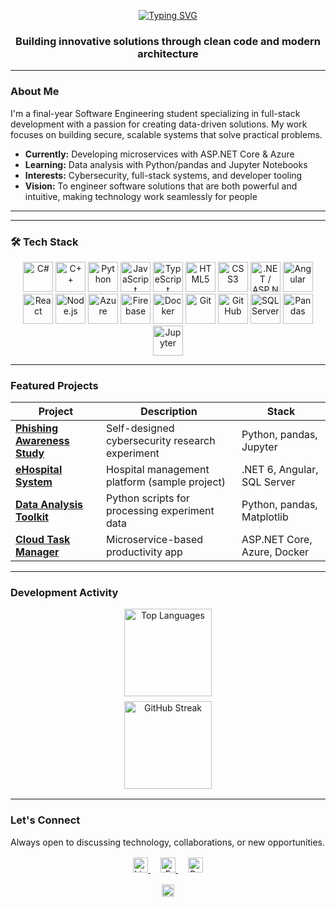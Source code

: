 <p align="center">
  <a href="https://git.io/typing-svg">
    <img src="https://readme-typing-svg.demolab.com?font=Roboto+Condensed&weight=700&size=32&duration=2800&pause=1000&color=000000&center=true&vCenter=true&width=800&height=100&lines=Hello%2C+I'm+Lana+Mustafic;Aspiring+Full-Stack+Developer" alt="Typing SVG" />
  </a>
</p>

<h3 align="center">Building innovative solutions through clean code and modern architecture</h3>

---

### About Me
I'm a final-year Software Engineering student specializing in full-stack development with a passion for creating data-driven solutions. My work focuses on building secure, scalable systems that solve practical problems.

- **Currently:** Developing microservices with ASP.NET Core & Azure
- **Learning:** Data analysis with Python/pandas and Jupyter Notebooks
- **Interests:** Cybersecurity, full-stack systems, and developer tooling
- **Vision:** To engineer software solutions that are both powerful and intuitive, making technology work seamlessly for people

---

---

### 🛠️ Tech Stack

<p align="center">
  <img src="https://cdn.jsdelivr.net/gh/devicons/devicon/icons/csharp/csharp-original.svg" height="48" alt="C#" />
  <img src="https://cdn.jsdelivr.net/gh/devicons/devicon/icons/cplusplus/cplusplus-original.svg" height="48" alt="C++" />
  <img src="https://cdn.jsdelivr.net/gh/devicons/devicon/icons/python/python-original.svg" height="48" alt="Python" />
  <img src="https://cdn.jsdelivr.net/gh/devicons/devicon/icons/javascript/javascript-original.svg" height="48" alt="JavaScript" />
  <img src="https://cdn.jsdelivr.net/gh/devicons/devicon/icons/typescript/typescript-original.svg" height="48" alt="TypeScript" />
  <img src="https://cdn.jsdelivr.net/gh/devicons/devicon/icons/html5/html5-original.svg" height="48" alt="HTML5" />
  <img src="https://cdn.jsdelivr.net/gh/devicons/devicon/icons/css3/css3-original.svg" height="48" alt="CSS3" />
  <img src="https://cdn.jsdelivr.net/gh/devicons/devicon/icons/dot-net/dot-net-original.svg" height="48" alt=".NET / ASP.NET Core" />
  <img src="https://cdn.jsdelivr.net/gh/devicons/devicon/icons/angularjs/angularjs-original.svg" height="48" alt="Angular" />
  <img src="https://cdn.jsdelivr.net/gh/devicons/devicon/icons/react/react-original.svg" height="48" alt="React" />
  <img src="https://cdn.jsdelivr.net/gh/devicons/devicon/icons/nodejs/nodejs-original.svg" height="48" alt="Node.js" />
  <img src="https://cdn.jsdelivr.net/gh/devicons/devicon/icons/azure/azure-original.svg" height="48" alt="Azure" />
  <img src="https://cdn.jsdelivr.net/gh/devicons/devicon/icons/firebase/firebase-plain.svg" height="48" alt="Firebase" />
  <img src="https://cdn.jsdelivr.net/gh/devicons/devicon/icons/docker/docker-original.svg" height="48" alt="Docker" />
  <img src="https://cdn.jsdelivr.net/gh/devicons/devicon/icons/git/git-original.svg" height="48" alt="Git" />
  <img src="https://cdn.jsdelivr.net/gh/devicons/devicon/icons/github/github-original.svg" height="48" alt="GitHub" />
  <img src="https://www.svgrepo.com/show/303229/microsoft-sql-server-logo.svg" height="48" alt="SQL Server" />
  <img src="https://cdn.jsdelivr.net/gh/devicons/devicon/icons/pandas/pandas-original.svg" height="48" alt="Pandas" />
  <img src="https://cdn.jsdelivr.net/gh/devicons/devicon/icons/jupyter/jupyter-original.svg" height="48" alt="Jupyter" />
</p>


---

### Featured Projects

| Project | Description | Stack |
|---------|-------------|-------|
| **[Phishing Awareness Study](#)** | Self-designed cybersecurity research experiment | Python, pandas, Jupyter |
| **[eHospital System](#)** | Hospital management platform (sample project) | .NET 6, Angular, SQL Server |
| **[Data Analysis Toolkit](#)** | Python scripts for processing experiment data | Python, pandas, Matplotlib |
| **[Cloud Task Manager](#)** | Microservice-based productivity app | ASP.NET Core, Azure, Docker |

---

### Development Activity
<div align="center" style="margin: 1rem 0">
  <img src="https://github-readme-stats.vercel.app/api/top-langs/?username=lana-mustafic&layout=compact&hide_border=true&langs_count=5&title_color=000000&text_color=000000&bg_color=ffffff" alt="Top Languages" style="height: 140px; display: block; margin: 0 auto 0.5rem;">
  <img src="https://streak-stats.demolab.com/?user=lana-mustafic&hide_border=true&stroke=000000&background=ffffff&currStreakNum=000000&sideNums=000000&currStreakLabel=000000&sideLabels=000000" alt="GitHub Streak" style="height: 140px; display: block; margin: 0 auto;">
</div>

---

### Let's Connect
Always open to discussing technology, collaborations, or new opportunities.

<div align="center" style="margin-top: 1rem;">
  <a href="https://linkedin.com/in/lana-mustafic" style="margin: 0 8px;">
    <img src="https://img.shields.io/badge/LinkedIn-0A66C2?style=for-the-badge&logo=linkedin&logoColor=white" alt="LinkedIn" height="24">
  </a>
  <a href="mailto:llanamustafic@gmail.com" style="margin: 0 8px;">
    <img src="https://img.shields.io/badge/Email-EA4335?style=for-the-badge&logo=gmail&logoColor=white" alt="Email" height="24">
  </a>
  <a href="https://lana-mustafic.github.io" style="margin: 0 8px;">
    <img src="https://img.shields.io/badge/Portfolio-2563EB?style=for-the-badge&logo=google-chrome&logoColor=white" alt="Portfolio" height="24">
  </a>
</div>

<p align="center" style="margin-top: 1rem;">
  <img src="https://komarev.com/ghpvc/?username=lana-mustafic&label=Profile%20Views&color=2563EB&style=flat" alt="Profile Views" height="20">
</p>
